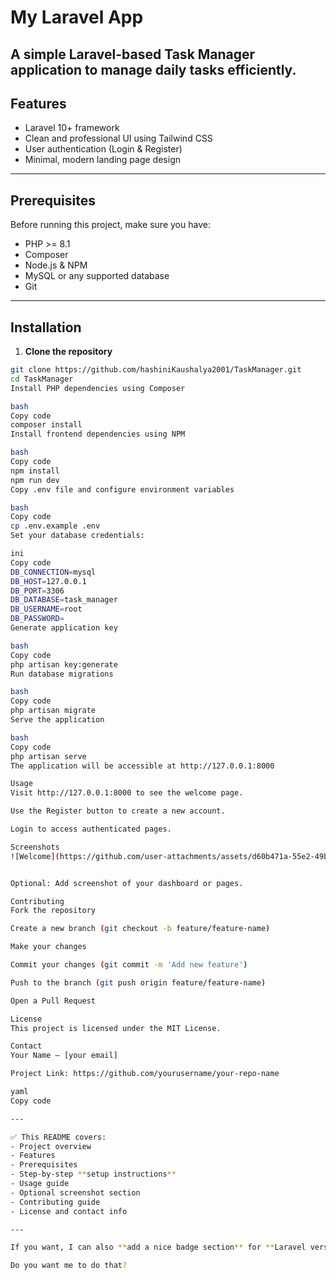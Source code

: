 # My Laravel App

A simple Laravel-based Task Manager application to manage daily tasks efficiently.  
---

## Features

- Laravel 10+ framework
- Clean and professional UI using Tailwind CSS
- User authentication (Login & Register)
- Minimal, modern landing page design

---

## Prerequisites

Before running this project, make sure you have:

- PHP >= 8.1
- Composer
- Node.js & NPM
- MySQL or any supported database
- Git

---

## Installation

1. **Clone the repository**

```bash
git clone https://github.com/hashiniKaushalya2001/TaskManager.git
cd TaskManager
Install PHP dependencies using Composer

bash
Copy code
composer install
Install frontend dependencies using NPM

bash
Copy code
npm install
npm run dev
Copy .env file and configure environment variables

bash
Copy code
cp .env.example .env
Set your database credentials:

ini
Copy code
DB_CONNECTION=mysql
DB_HOST=127.0.0.1
DB_PORT=3306
DB_DATABASE=task_manager
DB_USERNAME=root
DB_PASSWORD=
Generate application key

bash
Copy code
php artisan key:generate
Run database migrations

bash
Copy code
php artisan migrate
Serve the application

bash
Copy code
php artisan serve
The application will be accessible at http://127.0.0.1:8000

Usage
Visit http://127.0.0.1:8000 to see the welcome page.

Use the Register button to create a new account.

Login to access authenticated pages.

Screenshots
![Welcome](https://github.com/user-attachments/assets/d60b471a-55e2-49b5-a715-770718ed8532)


Optional: Add screenshot of your dashboard or pages.

Contributing
Fork the repository

Create a new branch (git checkout -b feature/feature-name)

Make your changes

Commit your changes (git commit -m 'Add new feature')

Push to the branch (git push origin feature/feature-name)

Open a Pull Request

License
This project is licensed under the MIT License.

Contact
Your Name – [your email]

Project Link: https://github.com/yourusername/your-repo-name

yaml
Copy code

---

✅ This README covers:  
- Project overview  
- Features  
- Prerequisites  
- Step-by-step **setup instructions**  
- Usage guide  
- Optional screenshot section  
- Contributing guide  
- License and contact info  

---

If you want, I can also **add a nice badge section** for **Laravel version, PHP version, License, and Build Status** to make it **look professional on GitHub**.  

Do you want me to do that?
